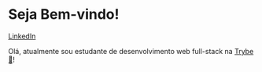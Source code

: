 # Seja Bem-vindo!

[LinkedIn](linkedin.com/in/antônio-santana-gonçalves-neto-98b093240)

Olá, atualmente sou estudante de desenvolvimento web full-stack na [Trybe:rocket:](https://www.betrybe.com/)!
